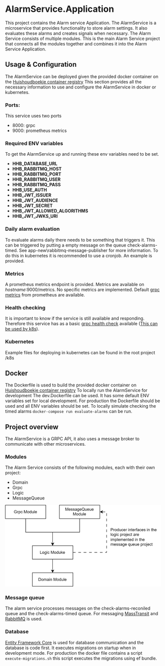 # AlarmService.Application
This project contains the Alarm service Application. The AlarmService is a microservice that provides functionality to store alarm settings. It also evaluates these alarms and creates signals when necessary.
The Alarm Service consists of multiple modules. This is the main Alarm Service project that connects all the modules together and combines it into the Alarm Service Application.

## Usage & Configuration
The AlarmService can be deployed given the provided docker container on the [Huishoudboekje container registry](https://gitlab.com/commonground/huishoudboekje/app-new/container_registry/2555558)
This section provides all the necessary information to use and configure the AlarmService in docker or kubernetes.

### Ports:
This service uses two ports
- 8000: grpc
- 9000: prometheus metrics

### Required ENV variables
To get the AlarmService up and running these env variables need to be set.
- **HHB_DATABASE_URL**
- **HHB_RABBITMQ_HOST**
- **HHB_RABBITMQ_PORT**
- **HHB_RABBITMQ_USER**
- **HHB_RABBITMQ_PASS**
- **HHB_USE_AUTH**
- **HHB_JWT_ISSUER**
- **HHB_JWT_AUDIENCE**
- **HHB_JWT_SECRET**
- **HHB_JWT_ALLOWED_ALGORITHMS**
- **HHB_JWT_JWKS_URI**

### Daily alarm evaluation
To evaluate alarms daily there needs to be something that triggers it. This can be triggered by putting a empty message on the queue check-alarms-timed.
See app-new\rabbitmq-message-publisher for more information. To do this in kubernetes it is recommended to use a cronjob. An example is provided.

### Metrics
A prometheus metrics endpoint is provided. Metrics are available on _hostname_:9000/metrics. No specific metrics are implemented. Default [grpc metrics](https://github.com/prometheus-net/prometheus-net/tree/master/Prometheus.AspNetCore.Grpc) from prometheus are available.

### Health checking
It is important to know if the service is still available and responding. Therefore this service has as a basic [grpc health check](https://learn.microsoft.com/en-us/aspnet/core/grpc/health-checks?view=aspnetcore-7.0) available ([This can be used by k8s](https://learn.microsoft.com/en-us/aspnet/core/grpc/health-checks?view=aspnetcore-7.0)).

### Kubernetes
Example files for deploying in kubernetes can be found in the root project /k8s

## Docker
The Dockerfile is used to build the provided docker container on [Huishoudboekje container registry](https://gitlab.com/commonground/huishoudboekje/app-new/container_registry/2555558)
To locally run the AlarmService for development The dev.Dockerfile can be used. It has some default ENV variables set for local development.
For production the Dockerfile should be used and all ENV variables should be set. To locally simulate checking the timed alarms `docker-compose run evaluate-alarms` can be run.

## Project overview
The AlarmService is a GRPC API, it also uses a message broker to communicate with other microservices.

### Modules
The Alarm Service consists of the following modules, each with their own project:
- Domain
- Grpc
- Logic
- MessageQueue

![module-structure.svg](Documentation%2Fmodule-structure.svg)


### Message queue
The alarm service processes messages on the check-alarms-reconiled queue and the check-alarms-timed queue. For messaging [MassTransit](https://masstransit.io/) and [RabbitMQ](https://www.rabbitmq.com/) is used.

### Database
[Entity Framework Core](https://learn.microsoft.com/en-us/ef/core/) is used for database communication and the database is code first.
It executes migrations on startup when in development mode.
For production the docker file contains a script `execute-migrations.sh` this script executes the migrations using ef bundle.



